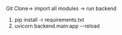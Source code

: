 Git Clone->  import all modules -> run backend

1. pip install -r requirements.txt
2. uvicorn backend.main:app --reload
